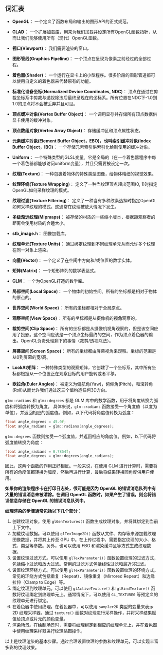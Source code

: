 ## 词汇表

- **OpenGL**： 一个定义了函数布局和输出的图形API的正式规范。

- **GLAD**： 一个扩展加载库，用来为我们加载并设定所有OpenGL函数指针，从而让我们能够使用所有（现代）OpenGL函数。

- **视口(Viewport)**： 我们需要渲染的窗口。

- **图形管线(Graphics Pipeline)**： 一个顶点在呈现为像素之前经过的全部过程。

- **着色器(Shader)**： 一个运行在显卡上的小型程序。很多阶段的图形管道都可以使用自定义的着色器来代替原有的功能。

- **标准化设备坐标(Normalized Device Coordinates, NDC)**： 顶点在通过在剪裁坐标系中剪裁与透视除法后最终呈现在的坐标系。所有位置在NDC下-1.0到1.0的顶点将不会被丢弃并且可见。

- **顶点缓冲对象(Vertex Buffer Object)**： 一个调用显存并存储所有顶点数据供显卡使用的缓冲对象。

- **顶点数组对象(Vertex Array Object)**： 存储缓冲区和顶点属性状态。

- **元素缓冲对象(Element Buffer Object，EBO)，也叫索引缓冲对象(Index Buffer Object，IBO)**： 一个存储元素索引供索引化绘制使用的缓冲对象。

- **Uniform**： 一个特殊类型的GLSL变量。它是全局的（在一个着色器程序中每一个着色器都能够访问uniform变量），并且只需要被设定一次。

- **纹理(Texture)**： 一种包裹着物体的特殊类型图像，给物体精细的视觉效果。

- **纹理环绕(Texture Wrapping)**： 定义了一种当纹理顶点超出范围(0, 1)时指定OpenGL如何采样纹理的模式。

- **纹理过滤(Texture Filtering)**： 定义了一种当有多种纹素选择时指定OpenGL如何采样纹理的模式。这通常在纹理被放大情况下发生。

- **多级渐远纹理(Mipmaps)**： 被存储的材质的一些缩小版本，根据距观察者的距离会使用材质的合适大小。

- **stb_image.h**： 图像加载库。

- **纹理单元(Texture Units)**： 通过绑定纹理到不同纹理单元从而允许多个纹理在同一对象上渲染。

- **向量(Vector)**： 一个定义了在空间中方向和/或位置的数学实体。

- **矩阵(Matrix)**： 一个矩形阵列的数学表达式。

- **GLM**： 一个为OpenGL打造的数学库。

- **局部空间(Local Space)**： 一个物体的初始空间。所有的坐标都是相对于物体的原点的。

- **世界空间(World Space)**： 所有的坐标都相对于全局原点。

- **观察空间(View Space)**： 所有的坐标都是从摄像机的视角观察的。

- **裁剪空间(Clip Space)**： 所有的坐标都是从摄像机视角观察的，但是该空间应用了投影。这个空间应该是一个顶点坐标最终的空间，作为顶点着色器的输出。OpenGL负责处理剩下的事情（裁剪/透视除法）。

- **屏幕空间(Screen Space)**： 所有的坐标都由屏幕视角来观察。坐标的范围是从0到屏幕的宽/高。

- **LookAt矩阵**： 一种特殊类型的观察矩阵，它创建了一个坐标系，其中所有坐标都根据从一个位置正在观察目标的用户旋转或者平移。

- **欧拉角(Euler Angles)**： 被定义为偏航角(Yaw)，俯仰角(Pitch)，和滚转角(Roll)从而允许我们通过这三个值构造任何3D方向。

  

`glm::radians` 和 `glm::degrees` 都是 GLM 库中的数学函数，用于将角度转换为弧度和将弧度转换为角度。 具体来说，`glm::radians` 函数接受一个角度值（以度为单位），并返回相应的弧度值。例如，以下代码将角度值转换为弧度： 

```c++
float angle_degrees = 45.0f;
float angle_radians = glm::radians(angle_degrees);
```

 `glm::degrees` 函数则接受一个弧度值，并返回相应的角度值。例如，以下代码将弧度值转换为角度： 

```c++
float angle_radians = 0.7854f;
float angle_degrees = glm::degrees(angle_radians);
```



 因此，这两个函数的作用正好相反。一般来说，在使用 GLM 进行计算时，需要将所有的角度值都转换为弧度，然后再进行计算，最后将结果转换回角度供用户使用。



**如果你的渲染程序卡在打印日志处，很可能是因为 OpenGL 的错误消息队列中有大量的错误消息未被清除。在调用 OpenGL 函数时，如果产生了错误，则会将错误信息存储在 OpenGL 的错误消息队列中。**



**纹理渲染的步骤通常包括以下几个部分：**

1. 创建纹理对象。使用 `glGenTextures()` 函数生成纹理对象，并将其绑定到当前上下文中。
2. 加载纹理数据。可以使用 `glTexImage2D()` 函数从文件、内存等来源加载纹理图像数据，并将其上传至 GPU 中。在上传过程中，需要指定纹理的大小、格式、类型等参数。另外，也可以使用 FBO 和渲染缓冲区等方式生成纹理数据。
3. 设置纹理过滤方式。可以使用 `glTexParameteri()` 函数设置纹理的过滤方式，包括缩小过滤和放大过滤。常用的过滤方式包括线性过滤和最近邻过滤。
4. 设置纹理环绕方式。可以使用 `glTexParameteri()` 函数设置纹理的环绕方式。常见的环绕方式包括重复（Repeat）、镜像重复（Mirrored Repeat）和边缘拉伸（Clamp to Edge）等。
5. 绑定纹理到纹理单元。可以使用 `glActiveTexture()` 和 `glBindTexture()` 函数将纹理绑定到纹理单元上。通常情况下，可以使用 `GL_TEXTURE0` 等预定义的纹理单元进行绑定。
6. 在着色器中使用纹理。在着色器中，可以使用 `sampler2D` 类型的变量来表示 2D 纹理采样器。通过 `texture()` 函数对纹理进行采样操作，并将采样结果赋值给顶点或片元的颜色变量。
7. 渲染场景。在绘制场景时，需要将纹理绑定到相应的纹理单元上，并在着色器中使用纹理采样器进行纹理贴图操作。

以上是纹理渲染的基本步骤。通过合理设置纹理的参数和纹理单元，可以实现丰富多彩的纹理效果。
